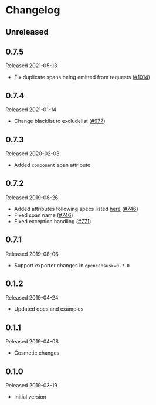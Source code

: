 # Changelog

## Unreleased

## 0.7.5
Released 2021-05-13

- Fix duplicate spans being emitted from requests
([#1014](https://github.com/census-instrumentation/opencensus-python/pull/1014))

## 0.7.4
Released 2021-01-14

- Change blacklist to excludelist
([#977](https://github.com/census-instrumentation/opencensus-python/pull/977))

## 0.7.3
Released 2020-02-03

- Added `component` span attribute

## 0.7.2
Released 2019-08-26

- Added attributes following specs listed [here](https://github.com/census-instrumentation/opencensus-specs/blob/master/trace/HTTP.md#attributes)
  ([#746](https://github.com/census-instrumentation/opencensus-python/pull/746))
- Fixed span name
  ([#746](https://github.com/census-instrumentation/opencensus-python/pull/746))
- Fixed exception handling
  ([#771](https://github.com/census-instrumentation/opencensus-python/pull/771))

## 0.7.1
Released 2019-08-06

  - Support exporter changes in `opencensus>=0.7.0`

## 0.1.2
Released 2019-04-24

- Updated docs and examples

## 0.1.1
Released 2019-04-08

- Cosmetic changes

## 0.1.0
Released 2019-03-19

- Initial version
